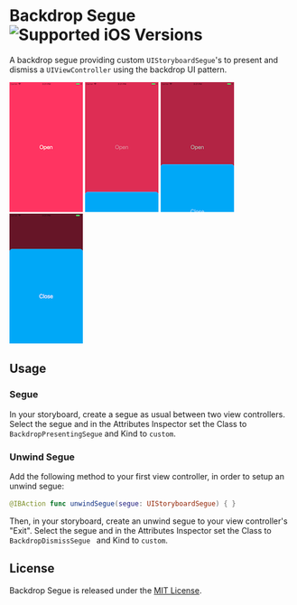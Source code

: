 # Backdrop Segue ![Supported iOS Versions](https://img.shields.io/badge/Supported_iOS_Versions-11.0+-blue.svg?style=flat)

A backdrop segue providing custom `UIStoryboardSegue`'s to present and dismiss a `UIViewController` using the backdrop UI pattern.

![](./Screens/1.png)
![](./Screens/2.png)
![](./Screens/3.png)
![](./Screens/4.png)

## Usage

### Segue

In your storyboard, create a segue as usual between two view controllers. Select the segue and in the Attributes Inspector set the Class to `BackdropPresentingSegue` and Kind to `custom`.

### Unwind Segue

Add the following method to your first view controller, in order to setup an unwind segue:

```swift
@IBAction func unwindSegue(segue: UIStoryboardSegue) { }
```

Then, in your storyboard, create an unwind segue to your view controller's "Exit".  Select the segue and in the Attributes Inspector set the Class to `BackdropDismissSegue ` and Kind to `custom`.

## License

Backdrop Segue is released under the [MIT License](LICENSE.md).
